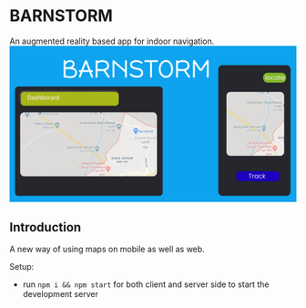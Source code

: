 # BARNSTORM
An augmented reality based app for indoor navigation.
<img src="6/BARNSTORM.png">



## Introduction
A new way of using maps on mobile as well as web.


Setup:
- run ```npm i && npm start``` for both client and server side to start the development server

